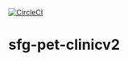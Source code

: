 [![CircleCI](https://dl.circleci.com/status-badge/img/gh/Ibrah-salama/sfg-pet-clinicv2/tree/main.svg?style=svg&circle-token=b0ebff7e8fa2c126da6a9c02a727eb1afaab8d7a)](https://dl.circleci.com/status-badge/redirect/gh/Ibrah-salama/sfg-pet-clinicv2/tree/main)

# sfg-pet-clinicv2